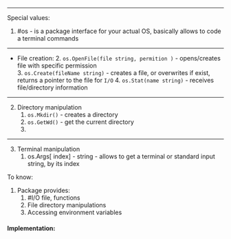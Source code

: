 ***
Special values:
1. #os - is a package interface for your actual OS, basically allows to code a terminal commands 

***
- File creation: 
	2. `os.OpenFile(file string, permition )` - opens/creates file with specific permission   
	3. `os.Create(fileName string)` - creates a file, or overwrites if exist, returns a pointer to the file for `I/O`
	4. `os.Stat(name string)` - receives file/directory information 
***
2. Directory manipulation
	1. `os.Mkdir()` - creates a directory 
	2. `os.GetWd()` - get the current directory 
	3. 
***
3. Terminal manipulation
	1. os.Args[ index] - string - allows to get a terminal or standard input string, by its index  

To know:
1. Package provides:
	1. #I/O file, functions
	2. File directory manipulations 
	3. Accessing environment variables  

#### Implementation: 

```go

```